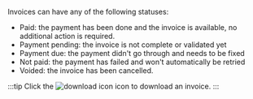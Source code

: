 Invoices can have any of the following statuses:

- Paid: the payment has been done and the invoice is available, no additional action is required.
- Payment pending: the invoice is not complete or validated yet <!-- need more info: what can the user do if the invoice is in "payment pending"? -->
- Payment due: the payment didn't go through and needs to be fixed <!-- need more info: is the project automatically suspended? what can the user do? -->
- Not paid: the payment has failed and won't automatically be retried <!-- also need more info potentially -->
- Voided: the invoice has been cancelled.

:::tip
Click the ![download icon](/img/assets/icons/download.svg) icon to download an invoice.
:::
